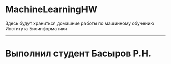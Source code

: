# MachineLearningHW
Здесь будут храниться домашние работы по машинному обучению Института Биоинформатики

---
# Выполнил студент Басыров Р.Н.
